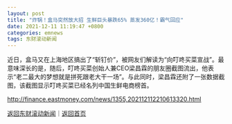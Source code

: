 ```yaml
---
layout: post
title: "炸锅！盒马突然放大招 生鲜巨头暴跌65% 蒸发360亿！霸气回应"
date: 2021-12-11 11:19:47 +0800
categories: emnews
tags: 东财滚动新闻
---
```


近日，盒马又在上海地区搞出了“斩钉价”，被网友们解读为“向叮咚买菜宣战”。最意味深长的是，随后，叮咚买菜创始人兼CEO梁昌霖的朋友圈截图流出，他表示“老二最大的梦想就是拼死跟老大干一场”。与此同时，梁昌霖还附了一张数据截图，该截图显示叮咚买菜已经名列中国生鲜电商榜首。

<http://finance.eastmoney.com/news/1355,202112112210613320.html>

[返回东财滚动新闻](//finews.withounder.com/emnews/)｜[返回首页](//finews.withounder.com/)